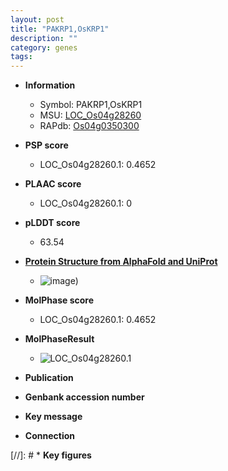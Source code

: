 ```yaml
---
layout: post
title: "PAKRP1,OsKRP1"
description: ""
category: genes
tags: 
---
```


* **Information**  
    + Symbol: PAKRP1,OsKRP1  
    + MSU: [LOC_Os04g28260](http://rice.plantbiology.msu.edu/cgi-bin/ORF_infopage.cgi?orf=LOC_Os04g28260)  
    + RAPdb: [Os04g0350300](http://rapdb.dna.affrc.go.jp/viewer/gbrowse_details/irgsp1?name=Os04g0350300)  

* **PSP score**  
    + LOC_Os04g28260.1: 0.4652 

* **PLAAC score**  
    + LOC_Os04g28260.1: 0 

* **pLDDT score**
    + 63.54

* **[Protein Structure from AlphaFold and UniProt](https://www.uniprot.org/uniprotkb/Q7XKR9/entry#structure)**
    + ![image](https://ricepsp.github.io/images/Q7/AF-Q7XKR9-F1.png))

* **MolPhase score**
    + LOC_Os04g28260.1: 0.4652

* **MolPhaseResult**
    + ![LOC_Os04g28260.1](https://ricepsp.github.io/pictures/LOC_Os04g/LOC_Os04g28260.1.png)

* **Publication**  

* **Genbank accession number**  

* **Key message**  

* **Connection**  

[//]: # * **Key figures**  


